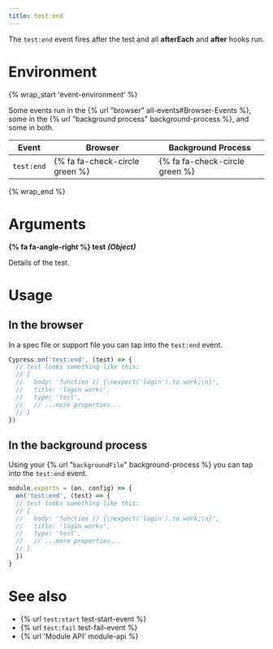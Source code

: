 ```yaml
---
title: test:end
---
```


The `test:end` event fires after the test and all **afterEach** and **after** hooks run.

# Environment

{% wrap_start 'event-environment' %}

Some events run in the {% url "browser" all-events#Browser-Events %}, some in the {% url "background process" background-process %}, and some in both.

Event | Browser | Background Process
--- | --- | ---
`test:end` | {% fa fa-check-circle green %} | {% fa fa-check-circle green %}

{% wrap_end %}

# Arguments

**{% fa fa-angle-right %} test** ***(Object)***

Details of the test.

# Usage

## In the browser

In a spec file or support file you can tap into the `test:end` event.

```javascript
Cypress.on('test:end', (test) => {
  // test looks something like this:
  // {
  //   body: 'function () {\nexpect('login').to.work;\n}',
  //   title: 'login works',
  //   type: 'test',
  //   // ...more properties...
  // }
})
```

## In the background process

Using your {% url "`backgroundFile`" background-process %} you can tap into the `test:end` event.

```javascript
module.exports = (on, config) => {
  on('test:end', (test) => {
  // test looks something like this:
  // {
  //   body: 'function () {\nexpect('login').to.work;\n}',
  //   title: 'login works',
  //   type: 'test',
  //   // ...more properties...
  // }
  })
}
```

# See also

- {% url `test:start` test-start-event %}
- {% url `test:fail` test-fail-event %}
- {% url 'Module API' module-api %}
